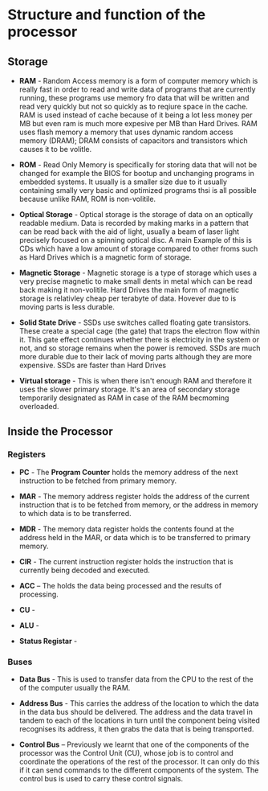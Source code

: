 # Structure and function of the processor
## Storage
- **RAM** - Random Access memory is a form of computer memory which is really fast in order to read and write data of programs that are currently running, these programs use memory fro data that will be written and read very quickly but not so quickly as to reqiure space in the cache. RAM is used instead of cache because of it being a lot less money per MB but even ram is much more expesive per MB than Hard Drives. RAM uses flash memory a memory that uses dynamic random access memory (DRAM); DRAM consists of capacitors and transistors which causes it to be volitle.     

- **ROM** - Read Only Memory is specifically for storing data that will not be changed for example the BIOS for bootup and unchanging programs in embedded systems. It usually is a smaller size due to it usually containing smally very basic and optimized programs thsi is all possible because unlike RAM, ROM is non-volitile. 

- **Optical Storage** - Optical storage is the storage of data on an optically readable medium. Data is recorded by making marks in a pattern that can be read back with the aid of light, usually a beam of laser light precisely focused on a spinning optical disc. A main Example of this is CDs which have a low amount of storage compared to other froms such as Hard Drives which is a magnetic form of storage. 

- **Magnetic Storage** - Magnetic storage is a type of storage which uses a very precise magnetic to make small dents in metal which can be read back making it non-volitile. Hard Drives the main form of magnetic storage is relativley cheap per terabyte of data. Hovever due to is moving parts is less durable.

- **Solid State Drive** - SSDs use switches called floating gate transistors. These create a special cage (the gate) that traps the electron flow within it. This gate effect continues whether there is electricity in the system or not, and so storage remains when the power is removed. SSDs are much more durable due to their lack of moving parts although they are more expensive. SSDs are faster than Hard Drives

- **Virtual storage** - This is when there isn't enough RAM and therefore it uses the slower primary storage. It's an area of secondary storage temporarily designated as RAM in case of the RAM becmoming overloaded.

## Inside the Processor
### Registers
- **PC** -  The **Program Counter** holds the memory address of the next instruction to be fetched from primary memory.

- **MAR** - The memory address register holds the address of the current instruction that is to be fetched from memory, or the address in memory to which data is to be transferred.

- **MDR** - The memory data register holds the contents found at the address held in the MAR, or data which is to be transferred to primary memory.

- **CIR** - The current instruction register holds the instruction that is currently being decoded and executed.

- **ACC** – The holds the data being processed and the results of processing.

- **CU** -

- **ALU** -

- **Status Registar** - 

### Buses
- **Data Bus** - This is used to transfer data from the CPU to the rest of the of the computer usually the RAM.

- **Address Bus** - This carries the address of the location to which the data in the data bus should be delivered. The address and the data travel in tandem to each of the locations in turn until the component being visited recognises its address, it then grabs the data that is being transported.

- **Control Bus** – Previously we learnt that one of the components of the processor was the Control Unit (CU), whose job is to control and coordinate the operations of the rest of the processor. It can only do this if it can send commands to the different components of the system. The control bus is used to carry these control signals.

